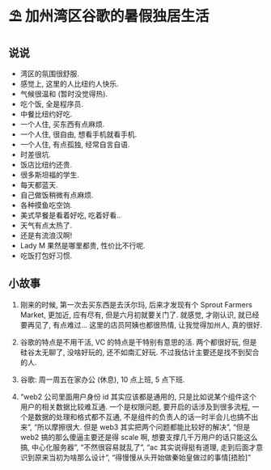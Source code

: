 # ⛱️ 加州湾区谷歌的暑假独居生活

## 说说

- 湾区的氛围很舒服.
- 感觉上, 这里的人比纽约人快乐.
- 气候很温和 (暂时没觉得热).
- 吃个饭, 全是程序员.
- 中餐比纽约好吃.
- 一个人住, 买东西有点麻烦.
- 一个人住, 很自由, 想看手机就看手机.
- 一个人住, 有点孤独, 经常自言自语.
- 时差很坑.
- 饭店比纽约还贵.
- 很多斯坦福的学生.
- 每天都蓝天.
- 自己做饭稍微有点麻烦.
- 各种摸鱼吃空饷.
- 美式早餐是看着好吃, 吃着好看..
- 天气有点太热了.
- 还是有流浪汉啊!
- Lady M 果然是哪里都贵, 性价比不行呢.
- 吃饭打包好习惯.

## 小故事

1. 刚来的时候, 第一次去买东西是去沃尔玛, 后来才发现有个 Sprout Farmers Market, 更加近, 应有尽有, 但是六月初就要关门了. 就感觉, 才刚认识, 就已经要再见了, 有点难过... 这里的店员阿姨也都很热情, 让我觉得加州人, 真的很好.

2. 谷歌的特点是不用干活, VC 的特点是干特别有意思的活. 两个都很好玩, 但是硅谷太无聊了, 没啥好玩的, 还不如南汇好玩. 不过我估计主要还是找不到契合的人.

3. 谷歌: 周一周五在家办公 (休息), 10 点上班, 5 点下班.

4. “web2 公司里面用户身份 id 其实应该都是通用的, 只是比如说某个组件这个用户的相关数据比较难互通. 一个是权限问题, 要开启的话涉及到很多流程, 一个是数据的处理和格式都不互通, 不是组件的负责人的话一时半会儿也搞不出来”, “所以摩擦很大. 但是 web3 其实把两个问题都能比较好的解决”, “但是 web2 搞的那么傻逼主要还是得 scale 啊, 想要支撑几千万用户的话只能这么搞, 中心化服务器”, “不然很容易就乱了”, “ac 其实说得挺有道理, 走到后面才意识到原来当初为啥那么设计”, “得慢慢从头开始做秦始皇做过的事情[捂脸]”